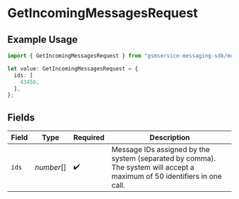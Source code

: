 # GetIncomingMessagesRequest

## Example Usage

```typescript
import { GetIncomingMessagesRequest } from "gsmservice-messaging-sdk/models/operations";

let value: GetIncomingMessagesRequest = {
  ids: [
    43456,
  ],
};
```

## Fields

| Field                                                                                                                    | Type                                                                                                                     | Required                                                                                                                 | Description                                                                                                              |
| ------------------------------------------------------------------------------------------------------------------------ | ------------------------------------------------------------------------------------------------------------------------ | ------------------------------------------------------------------------------------------------------------------------ | ------------------------------------------------------------------------------------------------------------------------ |
| `ids`                                                                                                                    | *number*[]                                                                                                               | :heavy_check_mark:                                                                                                       | Message IDs assigned by the system (separated by comma). The system will accept a maximum of 50 identifiers in one call. |